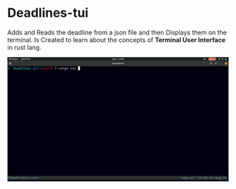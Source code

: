 # Deadlines-tui

Adds and Reads the deadline from a json file and then Displays them on the terminal.
Is Created to learn about the concepts of **Terminal User Interface** in rust lang.

![](https://github.com/Bharadwaja-rao-D/Deadlines-tui/blob/main/Demo.gif)
